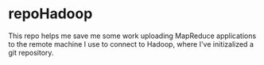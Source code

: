 repoHadoop
==========

This repo helps me save me some work uploading MapReduce applications to the remote machine I use to connect to Hadoop, where I've initizalized a git repository.


